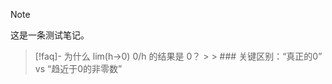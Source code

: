 > [!note]
> 这是一条测试笔记。

> [!faq]- 为什么 lim(h->0) 0/h 的结果是 0？
    >
    > ### 关键区别：“真正的0” vs “趋近于0的非零数”